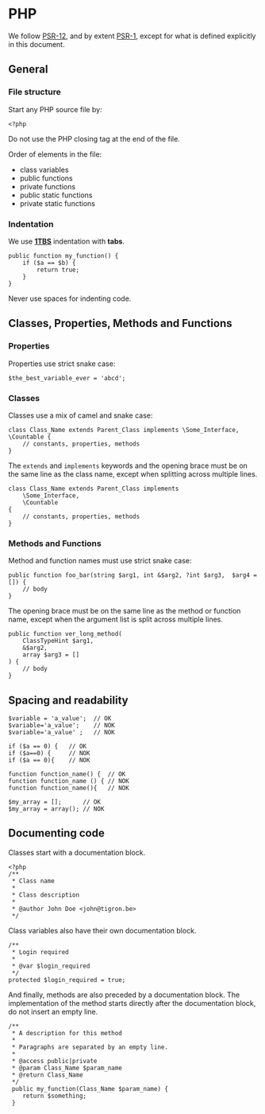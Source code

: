 # PHP

We follow [PSR-12](https://www.php-fig.org/psr/psr-12/), and by extent
[PSR-1](https://www.php-fig.org/psr/psr-1/), except for what is defined
explicitly in this document.

## General

### File structure

Start any PHP source file by:

	<?php

Do not use the PHP closing tag at the end of the file.

Order of elements in the file:

* class variables
* public functions
* private functions
* public static functions
* private static functions


### Indentation

We use [**1TBS**](https://en.wikipedia.org/wiki/Indentation_style#Variant:_1TBS_(OTBS)) indentation with **tabs**.

	public function my_function() {
		if ($a == $b) {
			return true;
		}
	}

Never use spaces for indenting code.


## Classes, Properties, Methods and Functions

### Properties

Properties use strict snake case:

	$the_best_variable_ever = 'abcd';


### Classes

Classes use a mix of camel and snake case:

	class Class_Name extends Parent_Class implements \Some_Interface, \Countable {
		// constants, properties, methods
	}

The `extends` and `implements` keywords and the opening brace must be on the
same line as the class name, except when splitting across multiple lines.

	class Class_Name extends Parent_Class implements
		\Some_Interface,
		\Countable
	{
		// constants, properties, methods
	}

### Methods and Functions

Method and function names must use strict snake case:

	public function foo_bar(string $arg1, int &$arg2, ?int $arg3,  $arg4 = []) {
		// body
	}

The opening brace must be on the same line as the method or function name,
except when the argument list is split across multiple lines.

	public function ver_long_method(
		ClassTypeHint $arg1,
		&$arg2,
		array $arg3 = []
	) {
		// body
	}

## Spacing and readability

	$variable = 'a_value';  // OK
	$variable='a_value';    // NOK
	$variable='a_value' ;   // NOK
	
	if ($a == 0) {   // OK
	if ($a==0) {     // NOK
	if ($a == 0){    // NOK
	
	function function_name() {  // OK
	function function_name () { // NOK
	function function_name(){   // NOK
	
	$my_array = [];      // OK
	$my_array = array(); // NOK


## Documenting code

Classes start with a documentation block.

	<?php
	/**
	 * Class name
	 *
	 * Class description
	 *
	 * @author John Doe <john@tigron.be>
	 */

Class variables also have their own documentation block.

	/**
	 * Login required
	 *
	 * @var $login_required
	 */
	protected $login_required = true;

And finally, methods are also preceded by a documentation block. The
implementation of the method starts directly after the documentation
block, do not insert an empty line.

	/**
	 * A description for this method
	 *
	 * Paragraphs are separated by an empty line.
	 *
	 * @access public|private
	 * @param Class_Name $param_name
	 * @return Class_Name
	 */
	 public my_function(Class_Name $param_name) {
	 	return $something;
	 }
